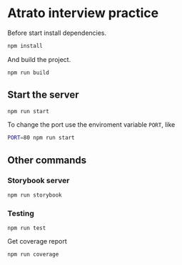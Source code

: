 # Atrato interview practice

Before start install dependencies.

```sh
npm install
```

And build the project.

```sh
npm run build
```

## Start the server

```sh
npm run start
```

To change the port use the enviroment variable `PORT`, like

```sh
PORT=80 npm run start
```

## Other commands

### Storybook server

```sh
npm run storybook
```

### Testing

```
npm run test
```

Get coverage report

```sh
npm run coverage
```
